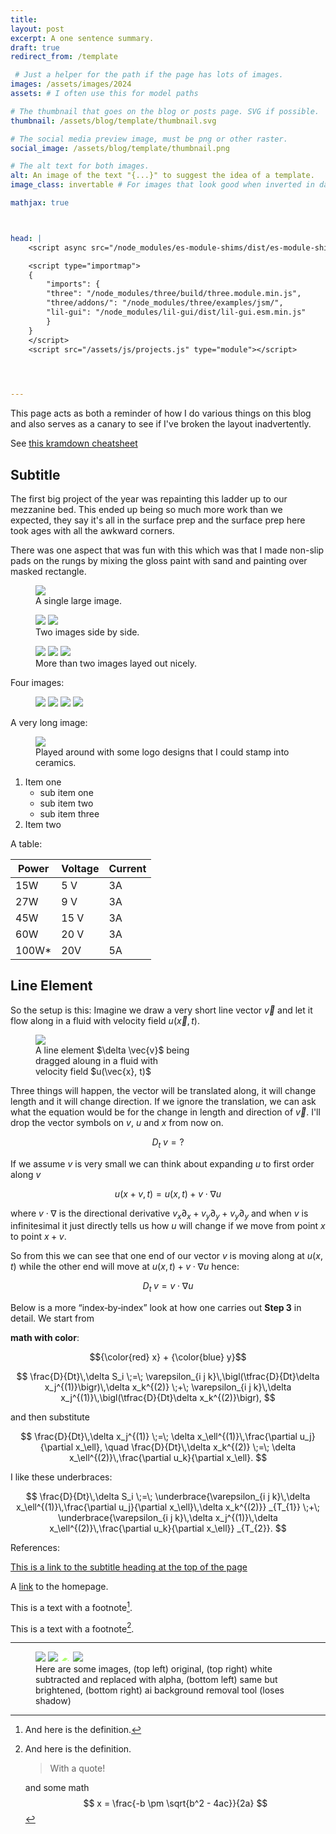 ```yaml
---
title: 
layout: post
excerpt: A one sentence summary.
draft: true
redirect_from: /template

 # Just a helper for the path if the page has lots of images.
images: /assets/images/2024
assets: # I often use this for model paths

# The thumbnail that goes on the blog or posts page. SVG if possible.
thumbnail: /assets/blog/template/thumbnail.svg

# The social media preview image, must be png or other raster.
social_image: /assets/blog/template/thumbnail.png

# The alt text for both images.
alt: An image of the text "{...}" to suggest the idea of a template.
image_class: invertable # For images that look good when inverted in dark modes by default they're dimmed

mathjax: true



head: |
    <script async src="/node_modules/es-module-shims/dist/es-module-shims.js"></script>

    <script type="importmap">
    {
        "imports": {
        "three": "/node_modules/three/build/three.module.min.js",
        "three/addons/": "/node_modules/three/examples/jsm/",
        "lil-gui": "/node_modules/lil-gui/dist/lil-gui.esm.min.js"
        }
    }
    </script>
    <script src="/assets/js/projects.js" type="module"></script>
    



---
```


This page acts as both a reminder of how I do various things on this blog and also serves as a canary to see if I've broken the layout inadvertently.

See [this kramdown cheatsheet](https://kramdown.gettalong.org/quickref.html)

## Subtitle

The first big project of the year was repainting this ladder up to our mezzanine bed. This ended up being so much more work than we expected, they say it's all in the surface prep and the surface prep here took ages with all the awkward corners. 

There was one aspect that was fun with this which was that I made non-slip pads on the rungs by mixing the gloss paint with sand and painting over masked rectangle. 

<figure>
<img src="{{page.images}}/train_view.jpeg">
<figcaption> A single large image. </figcaption>
</figure>

<figure class="two-wide">
<img src="{{page.images}}/ladder/late_into_the_night.jpeg">
<img src="{{page.images}}/ladder/finished.jpeg">
<figcaption> Two images side by side. </figcaption>
</figure>

<figure class="multiple">
<img src="{{page.images}}/chop_saw_dust_collector/print_preview.jpeg">
<img src="{{page.images}}/chop_saw_dust_collector/printing.jpeg">
<img src="{{page.images}}/chop_saw_dust_collector/installed.jpeg">
<figcaption> More than two images layed out nicely. </figcaption>
</figure>

Four images:

<figure class="multiple">
<img src="{{page.images}}/lasercutting/boxes.jpeg">
<img src="{{page.images}}/usbc_psu/case_proto_1.jpeg">
<img src="{{page.images}}/usbc_psu/case_proto_2.jpeg">
<img src="{{page.images}}/usbc_psu/case_proto_3.jpeg">
</figure>

A very long image:

<figure>
<img src="{{page.images}}/logos.jpeg">
<figcaption>Played around with some logo designs that I could stamp into ceramics.</figcaption>
</figure> 

1. Item one
   * sub item one
   * sub item two
   * sub item three
2. Item two


A table: 

| Power | Voltage | Current |
|-------|---------|---------|
| 15W   | 5 V     |   3A    |
| 27W   | 9 V     |   3A    |
| 45W   | 15 V    |   3A    |
| 60W   | 20 V    |   3A    |
| 100W* | 20V     |    5A   |



## Line Element

So the setup is this: Imagine we draw a very short line vector $\vec{v}$ and let it flow along in a fluid with velocity field $u(\vec{x}, t)$. 

<figure style="max-width: 250px;">
<img src="/assets/blog/astrophysical_fluids/line_element.svg" class="invertable">
<figcaption>A line element $\delta \vec{v}$ being dragged aloung in a fluid with velocity field $u(\vec{x}, t)$</figcaption>
</figure>

Three things will happen, the vector will be translated along, it will change length and it will change direction. If we ignore the translation, we can ask what the equation would be for the change in length and direction of $\vec{v}$. I'll drop the vector symbols on $v$, $u$ and $x$ from now on.

$$ D_t \; v = ? $$

If we assume $v$ is very small we can think about expanding $u$ to first order along $v$

$$ u(x + v, t) = u(x, t) + v \cdot \nabla u $$

where $v \cdot \nabla$ is the directional derivative $v_x \partial_x + v_y \partial_y + v_y \partial_y$ and when $v$ is infinitesimal it just directly tells us how $u$ will change if we move from point $x$ to point $x + v$.

So from this we can see that one end of our vector $v$ is moving along at $u(x, t)$ while the other end will move at $u(x, t) + v \cdot \nabla u$ hence:

$$ D_t \; v = v \cdot \nabla u $$

Below is a more “index‐by‐index” look at how one carries out **Step 3** in detail.  We start from

**math with color**:

$${\color{red} x} + {\color{blue} y}$$

$$
\frac{D}{Dt}\,\delta S_i
\;=\;
\varepsilon_{i j k}\,\bigl(\tfrac{D}{Dt}\delta x_j^{(1)}\bigr)\,\delta x_k^{(2)}
\;+\;
\varepsilon_{i j k}\,\delta x_j^{(1)}\,\bigl(\tfrac{D}{Dt}\delta x_k^{(2)}\bigr),
$$

and then substitute

$$
\frac{D}{Dt}\,\delta x_j^{(1)} 
\;=\; 
\delta x_\ell^{(1)}\,\frac{\partial u_j}{\partial x_\ell},
\quad
\frac{D}{Dt}\,\delta x_k^{(2)}
\;=\; 
\delta x_\ell^{(2)}\,\frac{\partial u_k}{\partial x_\ell}.
$$

I like these underbraces:

$$
\frac{D}{Dt}\,\delta S_i
\;=\;
\underbrace{\varepsilon_{i j k}\,\delta x_\ell^{(1)}\,\frac{\partial u_j}{\partial x_\ell}\,\delta x_k^{(2)}}
_{T_{1}}
\;+\;
\underbrace{\varepsilon_{i j k}\,\delta x_j^{(1)}\,\delta x_\ell^{(2)}\,\frac{\partial u_k}{\partial x_\ell}}
_{T_{2}}.
$$

References:

[This is a link to the subtitle heading at the top of the page](#subtitle)

A [link][kramdown hp]
to the homepage.

[kramdown hp]: http://kramdown.gettalong.org "hp"

This is a text with a
footnote[^1].

[^1]: And here is the definition.

This is a text with a
footnote[^2].

[^2]:
    And here is the definition.

    > With a quote!

    and some math
    $$ x = \frac{-b \pm \sqrt{b^2 - 4ac}}{2a} $$

* * *

<canvas style ="width: 100%;" id="myCanvas"></canvas>

<script type="module">
import * as THREE from "three";
import { OrbitControls } from "three/addons/controls/OrbitControls.js";
import { DragControls } from "three/addons/controls/DragControls.js";

let scene, camera, renderer;
let orbitControls, dragControls;
let sphereA, sphereB;
let arrowA, arrowB, arrowCross;
let objectsToDrag = [];
const d = 1;

init();
animate();


function init() {
  const canvas = document.getElementById('myCanvas');

  // --- Scene ---
  scene = new THREE.Scene();
  const aspect = canvas.clientWidth / canvas.clientHeight;
  camera = new THREE.OrthographicCamera(
    -d * aspect,   // left
     d * aspect,   // right
     d,            // top
    -d,            // bottom
    -100,          // near
     100           // far
  );
  camera.position.set(5, 5, 5);
  camera.lookAt(0, 0, 0);

  // --- Renderer (use the existing canvas) ---
  renderer = new THREE.WebGLRenderer({ alpha: true, canvas: canvas, antialias: true });
  renderer.setSize(canvas.clientWidth, canvas.clientHeight,);

  // --- OrbitControls ---
  orbitControls = new OrbitControls(camera, renderer.domElement);
//   orbitControls.enableRotate = false;  // Keep isometric
  orbitControls.enablePan = false;
  orbitControls.enableDamping = true;
  orbitControls.dampingFactor = 0.05;

//   const gridHelper = new THREE.GridHelper(5, 25, 0x444444, 0x888888);
//   scene.add(gridHelper);

  // --- Spheres for vector endpoints (draggable) ---
  const sphereGeom = new THREE.SphereGeometry(0.08, 16, 16);
  const sphereMat = new THREE.MeshStandardMaterial({ color: 0x000000 });

  sphereA = new THREE.Mesh(sphereGeom, sphereMat);
  sphereB = new THREE.Mesh(sphereGeom, sphereMat);

  // Initial positions
  sphereA.position.set(0, 0, 1);
  sphereB.position.set(1, 0, 0);

  scene.add(sphereA);
  scene.add(sphereB);
  objectsToDrag.push(sphereA, sphereB);

  // --- Lights ---
  const ambientLight = new THREE.AmbientLight(0xffffff, 0.7);
  scene.add(ambientLight);

  const dirLight = new THREE.DirectionalLight(0xffffff, 0.7);
  dirLight.position.set(5, 5, 10);
  scene.add(dirLight);

  // --- Arrows for A, B, and A x B ---
  const headLength = 0.1;
  const headWidth = 0.1;

  arrowA = new THREE.ArrowHelper(
    new THREE.Vector3(1, 0, 0).normalize(),
    new THREE.Vector3(0, 0, 0),
    1,
    0x000000, headLength, headWidth
  );
  arrowB = new THREE.ArrowHelper(
    new THREE.Vector3(0, 1, 0).normalize(),
    new THREE.Vector3(0, 0, 0),
    1,
    0x000000, headLength, headWidth
  );
  // Cross product arrow in red
  arrowCross = new THREE.ArrowHelper(
    new THREE.Vector3(0, 0, 1).normalize(),
    new THREE.Vector3(0, 0, 0),
    1,
    0xff0000, headLength, headWidth
  );

  scene.add(arrowA);
  scene.add(arrowB);
  scene.add(arrowCross);

  // --- DragControls ---
  dragControls = new DragControls(objectsToDrag, camera, renderer.domElement);

  // Disable orbiting during drag
  dragControls.addEventListener('dragstart', function () {
    orbitControls.enabled = false;
  });
  dragControls.addEventListener('dragend', function () {
    orbitControls.enabled = true;
  });

  // Keep spheres in XZ plane, update arrows
  dragControls.addEventListener('drag', (event) => {
    event.object.position.y = 0;
    updateArrows();
  });

  updateArrows();

  window.addEventListener('resize', onWindowResize, false);
}

// Update arrow directions and lengths based on sphere positions
function updateArrows() {
  const A = new THREE.Vector3().copy(sphereA.position);
  const B = new THREE.Vector3().copy(sphereB.position);

  // Update arrow A
  const lengthA = A.length();
  arrowA.setLength(lengthA, 0.2 * lengthA, 0.2 * lengthA);
  arrowA.setDirection(A.clone().normalize());
  arrowA.position.set(0, 0, 0);

  // Update arrow B
  const lengthB = B.length();
  arrowB.setLength(lengthB, 0.2 * lengthB, 0.2 * lengthB);
  arrowB.setDirection(B.clone().normalize());
  arrowB.position.set(0, 0, 0);

  // A x B
  const cross = new THREE.Vector3().crossVectors(A, B);
  const lengthCross = cross.length();

  let directionCross = cross.clone().normalize();
  // If cross is zero (or close to zero), set a default
  if (isNaN(directionCross.x)) {
    directionCross.set(0, 0, 1);
  }
  arrowCross.setDirection(directionCross);
  arrowCross.setLength(lengthCross, 0.2 * lengthCross, 0.2 * lengthCross);
  arrowCross.position.set(0, 0, 0);
}

function onWindowResize() {
  const aspect = canvas.clientWidth / canvas.clientHeight;
  camera.left   = -d * aspect;
  camera.right  =  d * aspect;
  camera.top    =  d;
  camera.bottom = -d;
  camera.updateProjectionMatrix();

  renderer.setSize(canvas.clientWidth, canvas.clientHeight);
}

function animate() {
  requestAnimationFrame(animate);
  orbitControls.update();
  renderer.render(scene, camera);
}
</script>

<figure class="multiple">
<img src="/assets/images/alpha_test/original.jpg" class = "no-dim">
<img src="/assets/images/alpha_test/white_subtracted.png" class = "no-dim">
<img src="/assets/images/alpha_test/white_subtracted.png" class = "no-dim" style="filter: brightness(2);">
<img src="/assets/images/alpha_test/ai_subtracted.png">
<figcaption> Here are some images, (top left) original, (top right) white subtracted and replaced with alpha, (bottom left) same but brightened, (bottom right) ai background removal tool (loses shadow) </figcaption>
</figure>